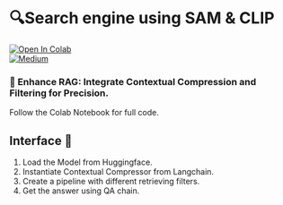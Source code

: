 # 🔍Search engine using SAM & CLIP

<a href="https://colab.research.google.com/github/lancedb/vectordb-recipes/blob/main/examples/Search-Engine-with-SAM-and-CLIP/main.ipynb"><img src="https://colab.research.google.com/assets/colab-badge.svg" alt="Open In Colab"></a>  
[![Medium](https://img.shields.io/badge/Medium-12100E?style=for-the-badge&logo=medium&logoColor=white)](https://blog.lancedb.com/context-aware-chatbot-using-llama-2-lancedb-as-vector-database-4d771d95c755)


###  🎫 Enhance RAG: Integrate Contextual Compression and Filtering for Precision.
Follow the Colab Notebook for full code.

## Interface 🌟

1. Load the Model from Huggingface.
2. Instantiate Contextual Compressor from Langchain.
3. Create a pipeline with different retrieving filters.
4. Get the answer using QA chain.